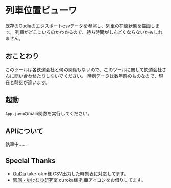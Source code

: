 # 列車位置ビューワ
既存のOudiaのエクスポートcsvデータを参照し、列車の在線状態を描画します。
列車がどこにいるのかわかるので、待ち時間がしんどくならないかもしれません。

## おことわり
このツールは各鉄道会社と何の関係もないので、このツールに関して鉄道会社さんに問い合わせたりしないでください。
時刻データは数年前のものなので、現在と時刻が違います。

## 起動
`App.java`のmain関数を実行してください。

## APIについて
執筆中……

## Special Thanks
- [OuDia](http://take-okm.a.la9.jp/oudia/)  take-okm様 CSV出力した時刻表に対応してます。
- [駅旅・ゆけむり研究室](http://www.trainfrontview.net/index.htm) curoka様 列車アイコンをお借りしてます。